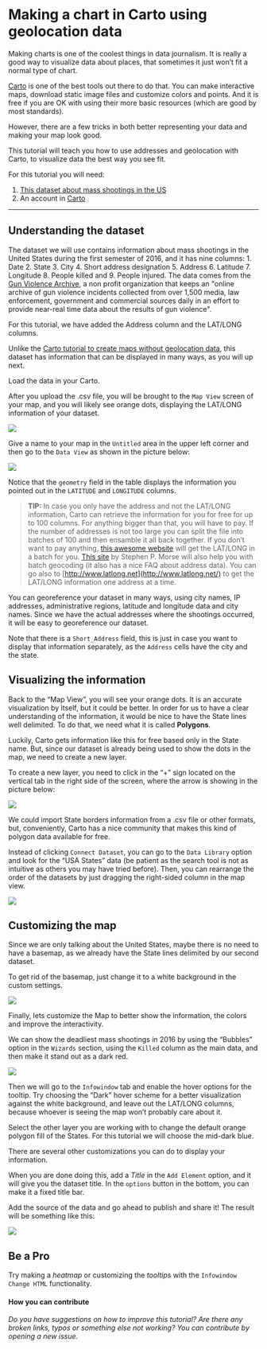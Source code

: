 # Making a chart in Carto using geolocation data 

Making charts is one of the coolest things in data journalism. It is really a good way to visualize data about places, that sometimes it just won’t fit a normal type of chart. 

[Carto](https://voltdatalab.cartodb.com) is one of the best tools out there to do that. You can make interactive maps, download static image files and customize colors and points. And it is free if you are OK with using their more basic resources (which are good by most standards).

However, there are a few tricks in both better representing your data and making your map look good. 

This tutorial will teach you how to use addresses and geolocation with Carto, to visualize data the best way you see fit. 

For this tutorial you will need: 

1. [This dataset about mass shootings in the US](https://github.com/miguelpaz/jlab/blob/master/data/cartodb_mass_shootings_US.csv)
2. An account in [Carto](https://miguelpaz.carto.com)

___

## Understanding the dataset

The dataset we will use contains information about mass shootings in the United States during the first semester of 2016, and it has nine columns: 1. Date 2. State 3. City 4. Short address designation 5. Address 6. Latitude 7. Longitude 8. People killed and 9. People injured. The data comes from the [Gun Violence Archive](http://www.gunviolencearchive.org/reports/mass-shooting), a non profit organization that keeps an "online archive of gun violence incidents collected from over 1,500 media, law enforcement, government and commercial sources daily in an effort to provide  near-real time data about the results of gun violence".

For this tutorial, we have added the Address column and the LAT/LONG columns. 

Unlike the [Carto tutorial to create maps without geolocation data](https://github.com/miguelpaz/jlab/blob/master/cartodb_basics_tutorial.md), this dataset has information that can be displayed in many ways, as you will up next. 

Load the data in your Carto.

After you upload the .csv file, you will be brought to the `Map View` screen of your map, and you will likely see orange dots, displaying the LAT/LONG information of your dataset. 

![](https://github.com/miguelpaz/jlab/blob/master/images/map_cartodb_advanced_2.png?raw=true)

Give a name to your map in the `Untitled` area in the upper left corner and then go to the `Data View` as shown in the picture below: 

![](https://github.com/miguelpaz/jlab/blob/master/images/map_cartodb_advanced_1.png?raw=true)

Notice that the `geometry` field in the table displays the information you pointed out in the `LATITUDE` and `LONGITUDE` columns.

> **TIP:** In case you only have the address and not the LAT/LONG information, Carto can retrieve the information for you for free for up to 100 columns. For anything bigger than that, you will have to pay. If the number of addresses is not too large you can split the file into batches of 100 and then ensamble it all back together. If you don’t want to pay anything, [this awesome website](http://www.findlatitudeandlongitude.com/batch-geocode) will get the LAT/LONG in a batch for you. [This site](http://stevemorse.org/jcal/latlon.php) by Stephen P. Morse will also help you with batch geocoding (it also has a nice FAQ about address data). You can go also to [http://www.latlong.net](http://www.latlong.net/) to get the LAT/LONG information one address at a time. 

You can georeference your dataset in many ways, using city names, IP addresses, administrative regions, latitude and longitude data and city names. Since we have the actual addresses where the shootings occurred, it will be easy to georeference our dataset. 

Note that there is a `Short_Address` field, this is just in case you want to display that information separately, as the `Address` cells have the city and the state.

## Visualizing the information

Back to the “Map View”, you will see your orange dots. It is an accurate visualization by itself, but it could be better. In order for us to have a clear understanding of the information, it would be nice to have the State lines well delimited. To do that, we need what it is called **Polygons**.

Luckily, Carto gets information like this for free based only in the State name. But, since our dataset is already being used to show the dots in the map, we need to create a new layer.

To create a new layer, you need to click in the “+” sign located on the vertical tab in the right side of the screen, where the arrow is showing in the picture below: 

![](https://github.com/miguelpaz/jlab/blob/master/images/map_cartodb_advanced_3_arrow.png?raw=true)

We could import State borders information from a .csv file or other formats, but, conveniently, Carto has a nice community that makes this kind of polygon data available for free. 

Instead of clicking `Connect Dataset`, you can go to the `Data Library` option and look for the “USA States” data (be patient as the search tool is not as intuitive as others you may have tried before). Then, you can rearrange the order of the datasets by just dragging the right-sided column in the map view.

![](https://github.com/miguelpaz/jlab/blob/master/images/map_cartodb_advanced_4.png?raw=true)

## Customizing the map

Since we are only talking about the United States, maybe there is no need to have a basemap, as we already have the State lines delimited by our second dataset. 

To get rid of the basemap, just change it to a white background in the custom settings.

![](https://github.com/miguelpaz/jlab/blob/master/images/map_cartodb_advanced_5.png?raw=true)

Finally, lets customize the Map to better show the information, the colors and improve the interactivity. 

We can show the deadliest mass shootings in 2016 by using the “Bubbles” option in the `Wizards` section, using the `Killed` column as the main data, and then make it stand out as a dark red. 

![](https://github.com/miguelpaz/jlab/blob/master/images/map_cartodb_advanced_6.png?raw=true)

Then we will go to the `Infowindow` tab and enable the hover options for the tooltip. Try choosing the “Dark” hover scheme for a better visualization against the white background, and leave out the LAT/LONG columns, because whoever is seeing the map won’t probably care about it.

Select the other layer you are working with to change the default orange polygon fill of the States. For this tutorial we will choose the mid-dark blue.

There are several other customizations you can do to display your information. 

When you are done doing this, add a *Title* in the `Add Element` option, and it will give you the dataset title. In the `options` button in the bottom, you can make it a fixed title bar. 

Add the source of the data and go ahead to publish and share it! The result will be something like this:

![](https://github.com/miguelpaz/jlab/blob/master/images/map_cartodb_advanced_7.png?raw=true)



## Be a Pro

Try making a *heatmap* or customizing the *tooltips* with the `Infowindow Change HTML` functionality. 


#### How you can contribute 

*Do you have suggestions on how to improve this tutorial? Are there any broken links, typos or something else not working? You can contribute by opening a new issue.* 
